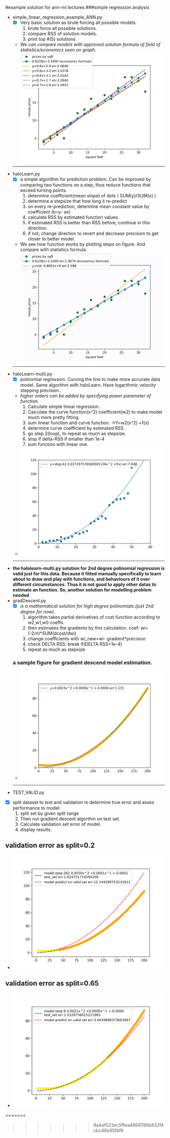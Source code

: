 #example solution for ann-ml lectures
###simple regression analysis
- simple_linear_regression_example_ANN.py
  - [x] Very basic solution as brute forcing all possible models.
  	1. brute force all possible solutions.
  	2. compare RSS of solution models.
  	3. print top #(5) solutions.
  - _We can compare models with approved solution formula of field of statistics/economics seen on graph._
  ![program output](https://github.com/ibo52/ann-ml/blob/master/out%20imgs/result_low_precision.png)
  ***
- haloLearn.py
  - [x] a simple algorithm for prediction problem. Can be improved by comparing two functions on a step, thus reduce functions that exceed turning points.
    1. determine coefficient(mean slope) of dots ( SUM(y)/SUM(x) )
    2. determine a stepsize that how long it re-predict
      3. on every re-prediction, determine mean constant value by coefficient (b=y- ax)
      4. calculate RSS by estimated function values.
      5. if estimated RSS is better than RSS before; continue in this direction.
      6. if not; change direction to revert and decrease precision to get closer to better model.
  - We see how function works by plotting steps on figure. And compare with statistics formula.
  ![program output](https://github.com/ibo52/ann-ml/blob/master/out%20imgs/output2.gif)
  ***
- haloLearn-multi.py
  - [x] polinomial regression. Curving the line to make more accurate data model. Same algorithm with haloLearn. Have logarithmic velocity stepping precision.
  - _higher orders can be added by specifying power parameter of function._
    1. Calculate simple linear regression.
    2. Calculate the curve function(x^2) coefficient(w2) to make model much more pretty fitting.
    3. sum linear function and curve function. ->Y=w2(x^2) +f(x)
    4. determine curve coefficient by estimated RSS.
    5. go step 2(loop), to repeat as much as stepsize.
    6. stop if delta-RSS if smaller than 1e-4
    7. sum function with linear one.
  - ![program output](https://github.com/ibo52/ann-ml/blob/master/out%20imgs/polinomial_example.jpg)
  ***
- **the halolearn-multi.py solution for 2nd degree polinomial regression is valid just for this data. Because it fitted manually specifically to learn about to draw and play with functions, and behaviours of it over different circumstances. Thus it is not good to apply other datas to estimate an function. So, another solution for modelling problem needed**
- gradDescent.py
  - [x] _is a mathematical solution for high degree polinomials.(just 2nd degree for now)._
    1. algorithm takes partial derivatives of cost function according to w2,w1,w0 coeffs.
    2. then estimates the gradients by this calculation. coef: wi=(-2/n)*SUM(dcost/dwi)
    3. change coefficients with wi_new=wi- gradient*precision
    4. check DELTA RSS: break if(DELTA RSS<1e-4)
    5. repeat as much as stepsize
  ### a sample figure for gradient descend model estimation.
  - ![program output](https://github.com/ibo52/ann-ml/blob/master/out%20imgs/gradientDescend%20polinomial_example.jpg)
  ***
- TEST_VALID.py
 - [x] split dataset to test and validation to determine true error and asses performance to model.
   1. split set by given split range
   2. Then run gradient descent algorthm on test set.
   3. Calculate validation set error of model.
   4. display results.
 ## validation error as split=0.2
 - ![program output](https://github.com/ibo52/ann-ml/blob/master/out%20imgs/test-valid(split:0.2).jpg)
 
 ## validation error as split=0.65
 - ![program output](https://github.com/ibo52/ann-ml/blob/master/out%20imgs/test-valid(split:0.65).jpg)
 
=======
>>>>>>> 8a4ef523ec5ffea4869786b832f4cbc46e95fbf6
